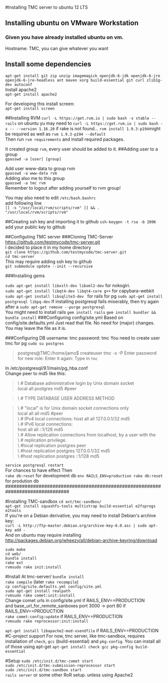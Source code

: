 #Installing TMC server  to ubuntu 12 LTS
## Installing ubuntu on VMware Workstation
### Given you have already installed ubuntu on vm.

Hostname: TMC, you can give whatever you want  


## Install some dependencies
`apt-get install git zip unzip imagemagick openjdk-6-jdk openjdk-6-jre openjdk-6-jre-headless ant maven xorg build-essential git curl zlib1g-dev autoconf`  
Install apache2  
`apt-get install apache2`

For developing this install screen:  
`apt-get install screen`


##Installing RVM
`curl -L https://get.rvm.io | sudo bash -s stable --rails` 
on ubuntu yu may need to `curl -L https://get.rvm.io | sudo bash -s -- --version 1.16.20` if rake is not found...
`rvm install 1.9.3-p194`might be required  as well as `rvm 1.9.3-p194 --default`  
Then run `rvm requirements` and install required packages.


It created  group `rvm`, every user should be added to it.
##Adding user to a group  
`gpasswd -a [user] [group]`  

Add user www-data to group rvm  
`gpasswd -a www-data rvm`  
Adding also me to this group  
`gpasswd -a tmc rvm`  
Remember to logout after adding yourself to rvm group!

You may also need to edit `/etc/bash.bashrc`  
add following line  
`[[ -s "/usr/local/rvm/scripts/rvm" ]] && . "/usr/local/rvm/scripts/rvm"`

##Creating ssh key and importing it to github
`ssh-keygen -t rsa -b 2096`  
add your public key to github  

##Configuting TMC server
###Cloning TMC-Server  
https://github.com/testmycode/tmc-server.git  
I decided to place it in my home directory  
`git clone https://github.com/testmycode/tmc-server.git`  
`cd tmc-server`  
This may require adding ssh key to github  
`git submodule update --init --recursive`  

###Installing gems

`sudo apt-get install libxslt-dev libxml2-dev` for nokogiri.  
`sudo apt-get install libqt4-dev libqt4-core g++` for capybara-webkit  
`sudo apt-get install libsqlite3-dev ` for rails
for pg  `sudo apt-get install postgresql libpq-dev`
If installing postgresql fails miserably, then try again after a `sudo apt-get remove --purge postgresql`  
You might need to install rails `gem install rails` 
`gem install bundler && bundle install`
###Configuring config/site.yml
Based on config/site.defaults.yml
Just read that file. No need for (major) changes. You may leave the file as it is.  

###Configuring DB
username: tmc
password: tmc
You need to create user tmc for pg
`sudo su postgres`
>postgres@TMC:/home/jamo$ createuser tmc -s -P
>Enter password for new role: 
>Enter it again: 
Type in  `tmc`

In /etc/postgresql/9.1/main/pg_hba.conf  
Change peer to md5 like this:  
>\ # Database administrative login by Unix domain socket  
> local   all             postgres                                md5 #peer  

>\ # TYPE  DATABASE        USER            ADDRESS                 METHOD  

>\ # "local" is for Unix domain socket connections only  
> local   all             all                                     md5 #peer  
>\ # IPv4 local connections:
> host    all             all             127.0.0.1/32            md5  
>\ # IPv6 local connections:  
> host    all             all             ::1/128                 md5  
>\ # Allow replication connections from localhost, by a user with the  
>\ # replication privilege.  
>\ #local   replication     postgres                                peer  
>\ #host    replication     postgres        127.0.0.1/32            md5  
>\ #host    replication     postgres        ::1/128                 md5  

`service postgresql restart`  
For chances to have effect
Then  
`rake db:reset` for development db
`env RAILS_ENV=production rake db:reset` for prodution db
###############################################################################  


#Installing TMC-sandbox
`cd ext/tmc-sandbox/`  
`apt-get install squashfs-tools multistrap build-essential e2fsprogs e2tools`  
If you're on a Debian derivative, you may need to install Debian's archive key:  
`curl -L http://ftp-master.debian.org/archive-key-6.0.asc | sudo apt-key add -`  
And on ubuntu may require installing 
http://packages.debian.org/wheezy/all/debian-archive-keyring/download

`sudo make`  
`cd web/`  
`bundle install`  
`rake ext`  
`rvmsudo rake init:install`  


#Install
At tmc-server/  `bundle install`  
`rake compile` (later `rake recompile`)  
`cp config/site.defaults.yml config/site.yml`  
`sudo apt-get install realpath`  
`rvmsudo rake comet:init:install`  
Change comet urls in config/site.yml  if RAILS_ENV==PRODUCTION  
 and base_url_for_remote_sanboxes port 3000 -> port 80 if RAILS_ENV==PRODUCTION  
`rake comet:config:update` if RAILS_ENV==PRODUCTION  
`rvmsudo rake reprocessor:init:install`  

`apt-get install libapache2-mod-xsendfile`  if RAILS_ENV==PRODUCTION  
#C-project support
For now, tmc server, like tmc-sandbox, requires installation of `check`, `gcc` (build-essential) and `pkg-config`. You can install all of those using apt-get
`apt-get install check gcc pkg-config build-essential`

#Setup
`sudo /etc/init.d/tmc-comet start`  
`sudo /etc/init.d/tmc-submission-reprocessor start`  
`sudo /etc/init.d/tmc-sandbox start`  
`rails server` or some other RoR setup. unless using Apache2  

